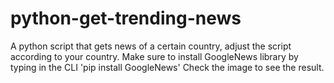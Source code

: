 # python-get-trending-news
A python script that gets news of a certain country, adjust the script according to your country.
Make sure to install GoogleNews library by typing in the CLI 'pip install GoogleNews'
Check the image to see the result.
